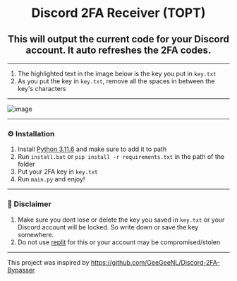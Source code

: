<h1 align="center">Discord 2FA Receiver (TOPT)</h1>
<h2 align="center">This will output the current code for your Discord account. It auto refreshes the 2FA codes.</h2>

---

1. The highlighted text in the image below is the key you put in `key.txt`
2. As you put the key in `key.txt`, remove all the spaces in between the key's characters

---

![image](https://github.com/severityc/Discord-2FA-Receiver/assets/158026132/17722808-ecab-4e56-b939-35b05b7f395c)

---

### ⚙️ Installation
1. Install [Python 3.11.6](https://www.python.org/downloads/release/python-3116/) and make sure to add it to path
2. Run `install.bat` or `pip install -r requirements.txt` in the path of the folder
3. Put your 2FA key in `key.txt`
4. Run `main.py` and enjoy!

---

### 🚨 Disclaimer
1. Make sure you dont lose or delete the key you saved in `key.txt` or your Discord account will be locked. So write down or save the key somewhere.
2. Do not use [replit](https://replit.com) for this or your account may be compromised/stolen

---

This project was inspired by https://github.com/GeeGeeNL/Discord-2FA-Bypasser
